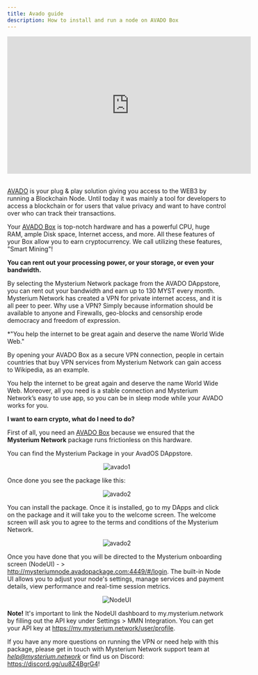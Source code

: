 ```yaml
---
title: Avado guide
description: How to install and run a node on AVADO Box
---
```


<iframe width="560" height="315" src="https://www.youtube.com/embed/NUf_nGWte8c" title="YouTube video player" frameborder="0" allow="accelerometer; autoplay; clipboard-write; encrypted-media; gyroscope; picture-in-picture" allowfullscreen></iframe>
<br>
<br />

[AVADO](https://ava.do/earn-crypto) is your plug & play solution giving you access to the WEB3 by running a Blockchain Node. Until today it was mainly a tool for developers to access a blockchain or for users that value privacy and want to have control over who can track their transactions.

Your [AVADO Box](https://ava.do/earn-crypto) is top-notch hardware and has a powerful CPU, huge RAM, ample Disk space, Internet access, and more. All these features of your Box allow you to earn cryptocurrency. We call utilizing these features, "Smart Mining"!

**You can rent out your processing power, or your storage, or even your bandwidth.**

By selecting the Mysterium Network package from the AVADO DAppstore, you can rent out your bandwidth and earn up to 130 MYST every month. Mysterium Network has created a VPN for private internet access, and it is all peer to peer. Why use a VPN? Simply because information should be available to anyone and Firewalls, geo-blocks and censorship erode democracy and freedom of expression. 

*"You help the internet to be great again and deserve the name World Wide Web."

By opening your AVADO Box as a secure VPN connection, people in certain countries that buy VPN services from Mysterium Network can gain access to Wikipedia, as an example. 

You help the internet to be great again and deserve the name World Wide Web. Moreover, all you need is a stable connection and Mysterium Network’s easy to use app, so you can be in sleep mode while your AVADO works for you.

**I want to earn crypto, what do I need to do?**

First of all, you need an [AVADO Box](https://ava.do/earn-crypto) because we ensured that the **Mysterium Network** package runs frictionless on this hardware.

You can find the Mysterium Package in your AvadOS DAppstore.

<div style="text-align:center">
  <img src="https://i.ibb.co/1fpgyTV/avado1.png" alt="avado1" border="0">
</div>

Once done you see the package like this:

<div style="text-align:center">
  <img src="https://i.ibb.co/x8xQhn0/avado2.png" alt="avado2" border="0">
</div>

You can install the package. Once it is installed, go to my DApps and click on the package and it will take you to the welcome screen. The welcome screen will ask you to agree to the terms and conditions of the Mysterium Network.

<div style="text-align:center">
  <img src="https://i.ibb.co/z2fV4GX/avado4.png" alt="avado2" border="0">
</div>

Once you have done that you will be directed to the Mysterium onboarding screen (NodeUI) - > http://mysteriumnode.avadopackage.com:4449/#/login. The built-in Node UI allows you to adjust your node's settings, manage services and payment details, view performance and real-time session metrics.

<div style="text-align:center">
  <img src="https://i.ibb.co/W6xFtX9/nodeui.png" alt="NodeUI" border="0">
</div>

**Note!** It's important to link the NodeUI dashboard to my.mysterium.network by filling out the API key under Settings > MMN Integration. You can get your API key at https://my.mysterium.network/user/profile.  

If you have any more questions on running the VPN or need help with this package, please get in touch with Mysterium Network support team at *help@mysterium.network* or find us on Discord: https://discord.gg/uu8Z4BgrG4! 


